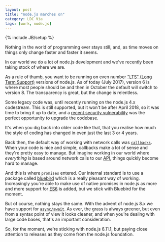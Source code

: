 ```yaml
---
layout: post
title: "node.js marches on"
category: LDC Via
tags: [work, node.js]
---
```

{% include JB/setup %}

Nothing in the world of programming ever stays still, and, as time moves on things only change faster and faster it seems.

In our world we do a lot of node.js development and we've recently been taking stock of where we are.

As a rule of thumb, you want to be running on even number ["LTS" (Long Term Support)](https://github.com/nodejs/LTS) versions of node.js. As of today (July 2017), version 6 is where most people should be and then in October the default will switch to version 8. The transparency is great, but the change is relentless.

Some legacy code was, until recently running on the node.js 4.x codestream. This is still supported, but it won't be after April 2018, so it was time to bring it up to date, and a [recent security vulnerability](https://nodejs.org/en/blog/vulnerability/july-2017-security-releases/) was the perfect opportunity to upgrade the codebase.

It's when you dig back into older code like that, that you realise how much the style of coding has changed in even just the last 3 or 4 years.

Back then, the default way of working with network calls was [`callbacks`](http://callbackhell.com/). When your code is nice and simple, callbacks make a lot of sense and they're pretty easy to manage. But imagine working in our world where *everything* is based around network calls to our [API](http://api.ldcvia.com), things quickly become hard to manage.

And this is where `promises` entered. Our internal standard is to use a package called [bluebird](http://bluebirdjs.com/) which is a really pleasant way of working. Increasingly you're able to make use of native promises in node.js as more and more support for [ES6](http://es6-features.org/) is added, but we stick with Bluebird for the moment.

But of course, nothing stays the same. With the advent of node.js 8.x we have support for [`async/await`](https://ponyfoo.com/articles/understanding-javascript-async-await). As ever, the grass is always greener, but even from a syntax point of view it looks cleaner, and when you're dealing with large code bases, that's an important consideration.

So, for the moment, we're sticking with node.js 6.11.1, but paying close attention to releases as they come from the node.js foundation.